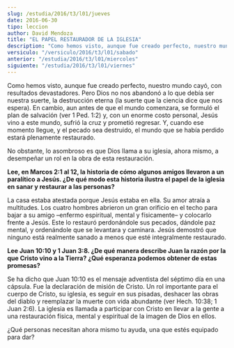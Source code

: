 ```yaml
---
slug: /estudia/2016/t3/l01/jueves
date: 2016-06-30
tipo: leccion
author: David Mendoza
title: "EL PAPEL RESTAURADOR DE LA IGLESIA"
description: "Como hemos visto, aunque fue creado perfecto, nuestro mundo cayó, con  resultados devastadores. Pero Dios no nos abandonó a lo que debía ser nuestra  suerte, la destrucción eterna (la suerte que la ciencia dice que nos espera).  En cambio, aun antes de que el mundo comenza..."
versiculo: "/versiculo/2016/t3/l01/sabado"
anterior: "/estudia/2016/t3/l01/miercoles"
siguiente: "/estudia/2016/t3/l01/viernes"
---
```


Como hemos visto, aunque fue creado perfecto, nuestro mundo cayó, con resultados devastadores. Pero Dios no nos abandonó a lo que debía ser nuestra suerte, la destrucción eterna (la suerte que la ciencia dice que nos espera). En cambio, aun antes de que el mundo comenzara, se formuló el plan de salvación (ver 1 Ped. 1:2) y, con un enorme costo personal, Jesús vino a este mundo, sufrió la cruz y prometió regresar. Y, cuando ese momento llegue, y el pecado sea destruido, el mundo que se había perdido estará plenamente restaurado.

No obstante, lo asombroso es que Dios llama a su iglesia, ahora mismo, a desempeñar un rol en la obra de esta restauración.

**Lee, en Marcos 2:1 al 12, la historia de cómo algunos amigos llevaron a un paralítico a Jesús. ¿De qué modo esta historia ilustra el papel de la iglesia en sanar y restaurar a las personas?**

La casa estaba atestada porque Jesús estaba en ella. Su amor atraía a multitudes. Los cuatro hombres abrieron un gran orificio en el techo para bajar a su amigo –enfermo espiritual, mental y físicamente– y colocarlo frente a Jesús. Este lo restauró perdonándole sus pecados, dándole paz mental, y ordenándole que se levantara y caminara. Jesús demostró que ninguno está realmente sanado a menos que esté integralmente restaurado.

**Lee Juan 10:10 y 1 Juan 3:8. ¿De qué manera describe Juan la razón por la que Cristo vino a la Tierra? ¿Qué esperanza podemos obtener de estas promesas?**

Se ha dicho que Juan 10:10 es el mensaje adventista del séptimo día en una cápsula. Fue la declaración de misión de Cristo. Un rol importante para el cuerpo de Cristo, su iglesia, es seguir en sus pisadas, deshacer las obras del diablo y reemplazar la muerte con vida abundante (ver Hech. 10:38; 1 Juan 2:6). La iglesia es llamada a participar con Cristo en llevar a la gente a una restauración física, mental y espiritual de la imagen de Dios en ellos.

¿Qué personas necesitan ahora mismo tu ayuda, una que estés equipado para dar?
